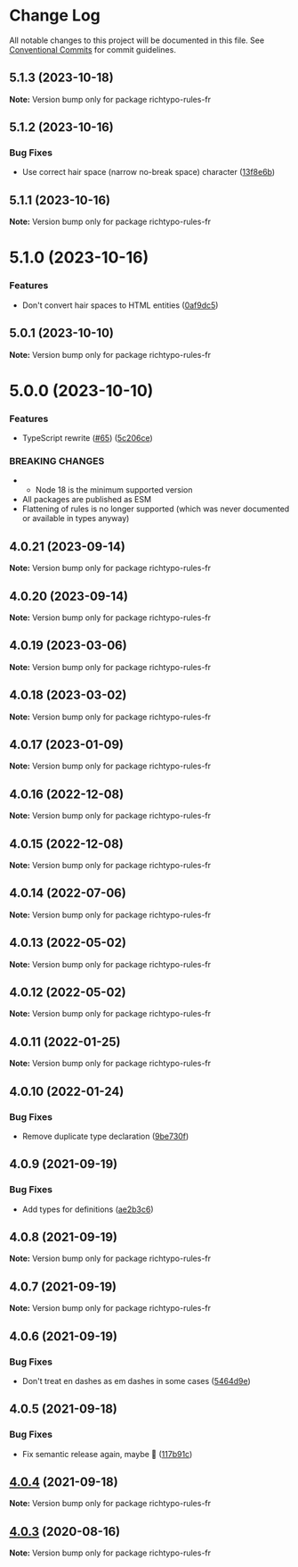 # Change Log

All notable changes to this project will be documented in this file. See [Conventional Commits](https://conventionalcommits.org) for commit guidelines.

## 5.1.3 (2023-10-18)

**Note:** Version bump only for package richtypo-rules-fr

## 5.1.2 (2023-10-16)

### Bug Fixes

- Use correct hair space (narrow no-break space) character ([13f8e6b](https://github.com/sapegin/richtypo.js/commit/13f8e6ba93a2459ab7d75069ebe5db4f76fe91b2))

## 5.1.1 (2023-10-16)

**Note:** Version bump only for package richtypo-rules-fr

# 5.1.0 (2023-10-16)

### Features

- Don't convert hair spaces to HTML entities ([0af9dc5](https://github.com/sapegin/richtypo.js/commit/0af9dc5e9acb5fe26b3680d9412b8a597943998d))

## 5.0.1 (2023-10-10)

**Note:** Version bump only for package richtypo-rules-fr

# 5.0.0 (2023-10-10)

### Features

- TypeScript rewrite ([#65](https://github.com/sapegin/richtypo.js/issues/65)) ([5c206ce](https://github.com/sapegin/richtypo.js/commit/5c206cebee607d76f143eed4ca5de88beff085dd))

### BREAKING CHANGES

- - Node 18 is the minimum supported version
- All packages are published as ESM
- Flattening of rules is no longer supported (which was never documented or available in types anyway)

## 4.0.21 (2023-09-14)

**Note:** Version bump only for package richtypo-rules-fr

## 4.0.20 (2023-09-14)

**Note:** Version bump only for package richtypo-rules-fr

## 4.0.19 (2023-03-06)

**Note:** Version bump only for package richtypo-rules-fr

## 4.0.18 (2023-03-02)

**Note:** Version bump only for package richtypo-rules-fr

## 4.0.17 (2023-01-09)

**Note:** Version bump only for package richtypo-rules-fr

## 4.0.16 (2022-12-08)

**Note:** Version bump only for package richtypo-rules-fr

## 4.0.15 (2022-12-08)

**Note:** Version bump only for package richtypo-rules-fr

## 4.0.14 (2022-07-06)

**Note:** Version bump only for package richtypo-rules-fr

## 4.0.13 (2022-05-02)

**Note:** Version bump only for package richtypo-rules-fr

## 4.0.12 (2022-05-02)

**Note:** Version bump only for package richtypo-rules-fr

## 4.0.11 (2022-01-25)

**Note:** Version bump only for package richtypo-rules-fr

## 4.0.10 (2022-01-24)

### Bug Fixes

- Remove duplicate type declaration ([9be730f](https://github.com/sapegin/richtypo.js/commit/9be730f453136bfd34a96547e979844300f9447c))

## 4.0.9 (2021-09-19)

### Bug Fixes

- Add types for definitions ([ae2b3c6](https://github.com/sapegin/richtypo.js/commit/ae2b3c6f97a2300dc0f57e9c54c43d5b862a46bc))

## 4.0.8 (2021-09-19)

**Note:** Version bump only for package richtypo-rules-fr

## 4.0.7 (2021-09-19)

**Note:** Version bump only for package richtypo-rules-fr

## 4.0.6 (2021-09-19)

### Bug Fixes

- Don't treat en dashes as em dashes in some cases ([5464d9e](https://github.com/sapegin/richtypo.js/commit/5464d9e3c10aceec6ca2ee90666ac73eb8585972))

## 4.0.5 (2021-09-18)

### Bug Fixes

- Fix semantic release again, maybe 🦜 ([117b91c](https://github.com/sapegin/richtypo.js/commit/117b91cf8affab8b4e216dab74c05d8d854ef1fd))

## [4.0.4](https://github.com/sapegin/richtypo.js/compare/richtypo-rules-fr@4.0.3...richtypo-rules-fr@4.0.4) (2021-09-18)

**Note:** Version bump only for package richtypo-rules-fr

## [4.0.3](https://github.com/sapegin/richtypo.js/compare/richtypo-rules-fr@4.0.2...richtypo-rules-fr@4.0.3) (2020-08-16)

**Note:** Version bump only for package richtypo-rules-fr
